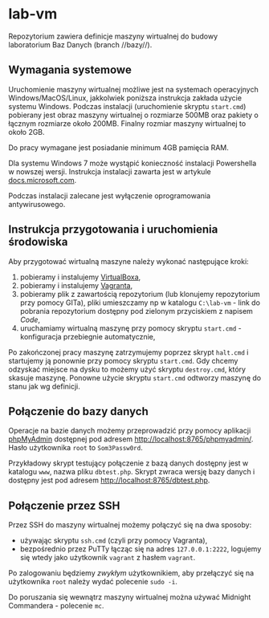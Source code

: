 # lab-vm

Repozytorium zawiera definicje maszyny wirtualnej do budowy laboratorium Baz Danych (branch //bazy//).

## Wymagania systemowe

Uruchomienie maszyny wirtualnej możliwe jest na systemach operacyjnych Windows/MacOS/Linux, jakkolwiek poniższa instrukcja zakłada użycie systemu Windows. Podczas instalacji (uruchomienie skryptu `start.cmd`) pobierany jest obraz maszyny wirtualnej o rozmiarze 500MB oraz pakiety o łącznym rozmiarze około 200MB.
Finalny rozmiar maszyny wirtualnej to około 2GB.

Do pracy wymagane jest posiadanie minimum 4GB pamięcia RAM.

Dla systemu Windows 7 może wystąpić konieczność instalacji Powershella w nowszej wersji. Instrukcja instalacji zawarta jest w artykule [docs.microsoft.com](https://docs.microsoft.com/pl-pl/powershell/scripting/windows-powershell/install/installing-windows-powershell?view=powershell-7).

Podczas instalacji zalecane jest wyłączenie oprogramowania antywirusowego.

## Instrukcja przygotowania i uruchomienia środowiska

Aby przygotować wirtualną maszyne należy wykonać następujące kroki:

1. pobieramy i instalujemy [VirtualBoxa](https://www.virtualbox.org/wiki/Downloads),
2. pobieramy i instalujemy [Vagranta](https://www.vagrantup.com/downloads.html),
3. pobieramy plik z zawartością repozytorium (lub klonujemy repozytorium przy pomocy GITa), pliki umieszczamy np w katalogu `C:\lab-vm` - link do pobrania repozytorium dostępny pod zielonym przyciskiem z napisem *Code*,
4. uruchamiamy wirtualną maszynę przy pomocy skryptu `start.cmd` - konfiguracja przebiegnie automatycznie,

Po zakończonej pracy maszynę zatrzymujemy poprzez skrypt `halt.cmd` i startujemy ją ponownie przy pomocy skryptu `start.cmd`. 
Gdy chcemy odzyskać miejsce na dysku to możemy użyć skryptu `destroy.cmd`, który skasuje maszynę. 
Ponowne użycie skryptu `start.cmd` odtworzy maszynę do stanu jak wg definicji.

## Połączenie do bazy danych

Operacje na bazie danych możemy przeprowadzić przy pomocy aplikacji [phpMyAdmin](https://www.phpmyadmin.net/) dostępnej pod adresem [http://localhost:8765/phpmyadmin/](http://localhost:8765/phpmyadmin/). 
Hasło użytkownika `root` to `Som3Passw0rd`.

Przykładowy skrypt testujący połączenie z bazą danych dostępny jest w katalogu `www`, nazwa pliku `dbtest.php`. Skrypt zwraca wersję bazy danych i dostępny jest pod adresem [http://localhost:8765/dbtest.php](http://localhost:8765/dbtest.php).

## Połączenie przez SSH

Przez SSH do maszyny wirtualnej możemy połączyć się na dwa sposoby:
- używając skryptu `ssh.cmd` (czyli przy pomocy Vagranta),
- bezpośrednio przez PuTTy łącząc się na adres `127.0.0.1:2222`, logujemy się wtedy jako użytkownik `vagrant` z hasłem `vagrant`.

Po zalogowaniu będziemy *zwykłym* użytkownikiem, aby przełączyć się na użytkownika `root` należy wydać polecenie `sudo -i`.

Do poruszania się wewnątrz maszyny wirtualnej można używać Midnight Commandera - polecenie `mc`.

